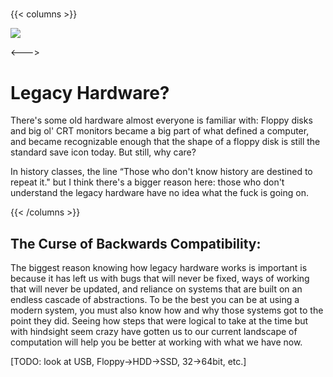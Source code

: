 #####

<script>
    document.getElementById("hardwareMenu").open = true;
</script>

{{< columns >}}

![](/eng/legacy.webp)

<--->

# Legacy Hardware?

There's some old hardware almost everyone is familiar with: Floppy disks and big ol' CRT monitors became a big part of what defined a computer, and became recognizable enough that the shape of a floppy disk is still the standard save icon today. But still, why care?

In history classes, the line “Those who don't know history are destined to repeat it." but I think there's a bigger reason here: those who don't understand the legacy hardware have no idea what the fuck is going on.

{{< /columns >}}

## The Curse of Backwards Compatibility:

The biggest reason knowing how legacy hardware works is important is because it has left us with bugs that will never be fixed, ways of working that will never be updated, and reliance on systems that are built on an endless cascade of abstractions. To be the best you can be at using a modern system, you must also know how and why those systems got to the point they did. Seeing how steps that were logical to take at the time but with hindsight seem crazy have gotten us to our current landscape of computation will help you be better at working with what we have now. 

[TODO: look at USB, Floppy→HDD→SSD, 32→64bit, etc.]

<!---

[TODO] Parallel, Serial, Tape, CD, gameport, C64, BIOS, floppy data storage tracks, 

--->

